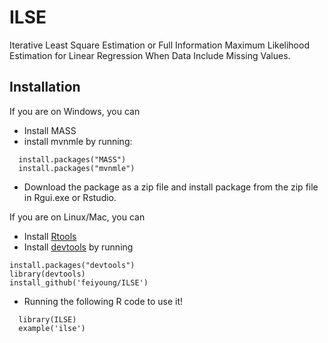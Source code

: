 # ILSE
Iterative Least Square Estimation or Full Information Maximum Likelihood Estimation for Linear Regression When Data Include Missing Values.

## Installation
 If you are on Windows, you can 
* Install MASS 
* install mvnmle by running:
```
  install.packages("MASS")
  install.packages("mvnmle")
```
* Download the package as a zip file and install package from the  zip file in Rgui.exe or Rstudio.

If you are on Linux/Mac, you can 
* Install [Rtools](http://cran.r-project.org/bin/windows/Rtools/)
* Install [devtools](http://cran.r-project.org/web/packages/devtools/index.html) by running 
```
install.packages("devtools")
library(devtools)
install_github('feiyoung/ILSE')
```
* Running the following R code to use it!
```
  library(ILSE)
  example('ilse')
```